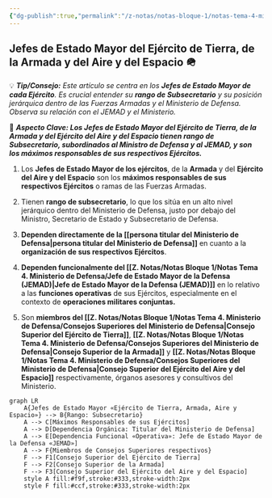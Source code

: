 ```yaml
---
{"dg-publish":true,"permalink":"/z-notas/notas-bloque-1/notas-tema-4-ministerio-de-defensa/jefes-de-estado-mayor-de-los-ejercitos/","title":"Jefes de Estado Mayor del Ejército de Tierra, de la Armada y del Aire y del Espacio"}
---
```



## Jefes de Estado Mayor del Ejército de Tierra, de la Armada y del Aire y del Espacio 🪖

💡 ***Tip/Consejo:*** *Este artículo se centra en los **Jefes de Estado Mayor de cada Ejército**. Es crucial entender su **rango de Subsecretario** y su posición jerárquica dentro de las Fuerzas Armadas y el Ministerio de Defensa.  Observa su relación con el JEMAD y el Ministerio.*

🔑 ***Aspecto Clave: Los Jefes de Estado Mayor del Ejército de Tierra, de la Armada y del Ejército del Aire y del Espacio tienen rango de Subsecretario, subordinados al Ministro de Defensa y al JEMAD, y son los máximos responsables de sus respectivos Ejércitos.***

1.  Los **Jefes de Estado Mayor de los ejércitos**, de la **Armada** y del **Ejército del Aire y del Espacio** son los **máximos responsables de sus respectivos Ejércitos** o ramas de las Fuerzas Armadas.

2.  Tienen **rango de subsecretario**, lo que los sitúa en un alto nivel jerárquico dentro del Ministerio de Defensa, justo por debajo del Ministro, Secretario de Estado y Subsecretario de Defensa.

3.  **Dependen directamente de la [[persona titular del Ministerio de Defensa\|persona titular del Ministerio de Defensa]]** en cuanto a la **organización de sus respectivos Ejércitos**.

4.  **Dependen funcionalmente del [[Z. Notas/Notas Bloque 1/Notas Tema 4. Ministerio de Defensa/Jefe de Estado Mayor de la Defensa (JEMAD)\|Jefe de Estado Mayor de la Defensa (JEMAD)]]** en lo relativo a las **funciones operativas** de sus Ejércitos, especialmente en el contexto de **operaciones militares conjuntas.**

5.  Son **miembros del [[Z. Notas/Notas Bloque 1/Notas Tema 4. Ministerio de Defensa/Consejos Superiores del Ministerio de Defensa\|Consejo Superior del Ejército de Tierra]]**, **[[Z. Notas/Notas Bloque 1/Notas Tema 4. Ministerio de Defensa/Consejos Superiores del Ministerio de Defensa\|Consejo Superior de la Armada]]** y **[[Z. Notas/Notas Bloque 1/Notas Tema 4. Ministerio de Defensa/Consejos Superiores del Ministerio de Defensa\|Consejo Superior del Ejército del Aire y del Espacio]]** respectivamente, órganos asesores y consultivos del Ministerio.

```mermaid
graph LR
    A{Jefes de Estado Mayor «Ejército de Tierra, Armada, Aire y Espacio»} --> B{Rango: Subsecretario}
    A --> C[Máximos Responsables de sus Ejércitos]
    A --> D[Dependencia Orgánica: Titular del Ministerio de Defensa]
    A --> E[Dependencia Funcional «Operativa»: Jefe de Estado Mayor de la Defensa «JEMAD»]
    A --> F{Miembros de Consejos Superiores respectivos}
    F --> F1[Consejo Superior del Ejército de Tierra]
    F --> F2[Consejo Superior de la Armada]
    F --> F3[Consejo Superior del Ejército del Aire y del Espacio]
    style A fill:#f9f,stroke:#333,stroke-width:2px
    style F fill:#ccf,stroke:#333,stroke-width:2px
```